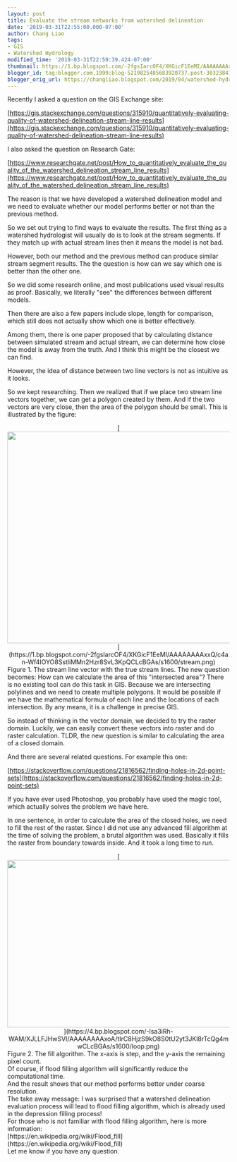 ```yaml
---
layout: post
title: Evaluate the stream networks from watershed delineation
date: '2019-03-31T22:55:00.000-07:00'
author: Chang Liao
tags:
- GIS
- Watershed Hydrology
modified_time: '2019-03-31T22:59:39.424-07:00'
thumbnail: https://1.bp.blogspot.com/-2fgsIarcOF4/XKGicF1EeMI/AAAAAAAAxxQ/c4an-Wf4IOYO8SstliMMn2Hzr8SvL3KpQCLcBGAs/s72-c/stream.png
blogger_id: tag:blogger.com,1999:blog-5219825485683920737.post-3032384713433663719
blogger_orig_url: https://changliao.blogspot.com/2019/04/watershed-hydrology-001.html
---
```


Recently I asked a question on the GIS Exchange site: 

[https://gis.stackexchange.com/questions/315910/quantitatively-evaluating-quality-of-watershed-delineation-stream-line-results](https://gis.stackexchange.com/questions/315910/quantitatively-evaluating-quality-of-watershed-delineation-stream-line-results) 

I also asked the question on Research Gate: 

[https://www.researchgate.net/post/How_to_quantitatively_evaluate_the_quality_of_the_watershed_delineation_stream_line_results](https://www.researchgate.net/post/How_to_quantitatively_evaluate_the_quality_of_the_watershed_delineation_stream_line_results) 

The reason is that we have developed a watershed delineation model and we need 
to evaluate whether our model performs better or not than the previous method. 

So we set out trying to find ways to evaluate the results. 
The first thing as a watershed hydrologist will usually do is to look at the 
stream segments. If they match up with actual stream lines then it means the 
model is not bad. 

However, both our method and the previous method can produce similar stream 
segment results. The the question is how can we say which one is better than 
the other one. 

So we did some research online, and most publications used visual results as 
proof. Basically,  we literally "see" the differences between different 
models. 

Then there are also a few papers include slope, length for comparison, which 
still does not actually show which one is better effectively. 

Among them, there is one paper proposed that by calculating distance between 
simulated stream and actual stream, we can determine how close the model is 
away from the truth. And I think this might be the closest we can find. 

However, the idea of distance between two line vectors is not as intuitive as 
it looks. 

So we kept researching. 
Then we realized that if we place two stream line vectors together, we can get 
a polygon created by them. And if the two vectors are very close, then the 
area of the polygon should be small. 
This is illustrated by the figure: 
<div class="separator" style="clear: both; text-align: center;">[<img 
border="0" data-original-height="638" data-original-width="850" height="480" 
src="https://1.bp.blogspot.com/-2fgsIarcOF4/XKGicF1EeMI/AAAAAAAAxxQ/c4an-Wf4IOYO8SstliMMn2Hzr8SvL3KpQCLcBGAs/s640/stream.png" 
width="640" 
/>](https://1.bp.blogspot.com/-2fgsIarcOF4/XKGicF1EeMI/AAAAAAAAxxQ/c4an-Wf4IOYO8SstliMMn2Hzr8SvL3KpQCLcBGAs/s1600/stream.png)<div 
class="separator" style="clear: both; text-align: left;">Figure 1. The stream 
line vector with the true stream lines. 
The new question becomes: 
How can we calculate the area of this "intersected area"? 
There is no existing tool can do this task in GIS. Because we are intersecting 
polylines and we need to create multiple polygons. It would be possible if we 
have the mathematical formula of each line and the locations of each 
intersection. By any means, it is a challenge in precise GIS. 

So instead of thinking in the vector domain, we decided to try the raster 
domain. Luckily, we can easily convert these vectors into raster and do raster 
calculation. TLDR, the new question is similar to calculating the area of a 
closed domain. 

And there are several related questions. For example this one: 

[https://stackoverflow.com/questions/21816562/finding-holes-in-2d-point-sets](https://stackoverflow.com/questions/21816562/finding-holes-in-2d-point-sets) 

If you have ever used Photoshop, you probably have used the magic tool, which 
actually solves the problem we have here. 

In one sentence, in order to calculate the area of the closed holes, we need 
to fill the rest of the raster. 
Since I did not use any advanced fill algorithm at the time of solving the 
problem, a brutal algorithm was used. Basically it fills the raster from 
boundary towards inside. And it took a long time to run. 


<div class="separator" style="clear: both; text-align: center;">[<img 
border="0" data-original-height="956" data-original-width="1600" height="380" 
src="https://4.bp.blogspot.com/-Isa3iRh-WAM/XJLLFJHwSVI/AAAAAAAAxoA/tIrC8HjzS9kO8S0tU2yt3JKl8rTcQg4mwCLcBGAs/s640/loop.png" 
width="640" 
/>](https://4.bp.blogspot.com/-Isa3iRh-WAM/XJLLFJHwSVI/AAAAAAAAxoA/tIrC8HjzS9kO8S0tU2yt3JKl8rTcQg4mwCLcBGAs/s1600/loop.png)<div 
class="separator" style="clear: both; text-align: left;">Figure 2. The fill 
algorithm. The x-axis is step, and the y-axis the remaining pixel count.<div 
class="separator" style="clear: both; text-align: left;"> 
<div class="separator" style="clear: both; text-align: left;">Of course, if 
flood filling algorithm will significantly reduce the computational time.<div 
class="separator" style="clear: both; text-align: left;">And the result shows 
that our method performs better under coarse resolution.<div class="separator" 
style="clear: both; text-align: left;"> 
<div class="separator" style="clear: both; text-align: left;">The take away 
message: I was surprised that a watershed delineation evaluation process will 
lead to flood filling algorithm, which is already used in the depression 
filling process!<div class="separator" style="clear: both; text-align: left;"> 
<div class="separator" style="clear: both; text-align: left;">For those who is 
not familiar with flood filling algorithm, here is more information:<div 
class="separator" style="clear: both; text-align: 
left;">[https://en.wikipedia.org/wiki/Flood_fill](https://en.wikipedia.org/wiki/Flood_fill)<div 
class="separator" style="clear: both; text-align: left;"> 
<div class="separator" style="clear: both; text-align: left;">Let me know if 
you have any question. 